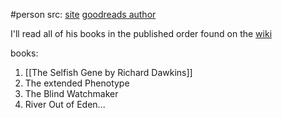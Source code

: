 #person 
src: [site](http://richarddawkins.net/) [goodreads author](https://www.goodreads.com/author/show/1194.Richard_Dawkins)

I'll read all of his books in the published order found on the [wiki](https://en.wikipedia.org/wiki/Richard_Dawkins_bibliography)

books:
1. [[The Selfish Gene by Richard Dawkins]]
2. The extended Phenotype
3. The Blind Watchmaker
4. River Out of Eden...